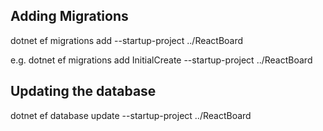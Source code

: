 ## Adding Migrations
dotnet ef migrations add <MigrationName> --startup-project ../ReactBoard

e.g. dotnet ef migrations add InitialCreate --startup-project ../ReactBoard

## Updating the database
dotnet ef database update --startup-project ../ReactBoard